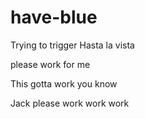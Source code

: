 # have-blue
Trying to trigger
Hasta la vista

please work for me

This gotta work you know

Jack please work
work work 